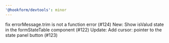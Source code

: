 ```yaml
---
'@hookform/devtools': minor
---
```


fix errorMessage.trim is not a function error (#124)
New: Show isValud state in the formStateTable component (#122)
Update: Add cursor: pointer to the state panel button (#123)
